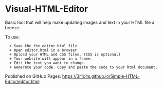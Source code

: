 # Visual-HTML-Editor

Basic tool that will help make updating images and text in your HTML file a breeze.


To use:

      + Save the the editor.html file.
      + Open editor.html in a browser.
      + Upload your HTML and CSS files. (CSS is optional)
      + Your website will appear in a frame. 
      + Edit the text you want to change.
      + Generate your code. Copy and paste the code to your html document.


Published on GitHub Pages:
https://3r1c4s.github.io/Simple-HTML-Editor/editor.html
